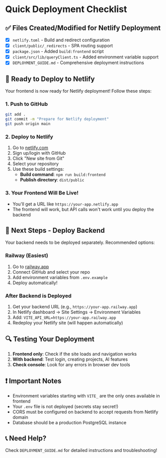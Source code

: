 # Quick Deployment Checklist

## ✅ Files Created/Modified for Netlify Deployment

- [x] `netlify.toml` - Build and redirect configuration
- [x] `client/public/_redirects` - SPA routing support
- [x] `package.json` - Added `build:frontend` script
- [x] `client/src/lib/queryClient.ts` - Added environment variable support
- [x] `DEPLOYMENT_GUIDE.md` - Comprehensive deployment instructions

## 🚀 Ready to Deploy to Netlify

Your frontend is now ready for Netlify deployment! Follow these steps:

### 1. Push to GitHub
```bash
git add .
git commit -m "Prepare for Netlify deployment"
git push origin main
```

### 2. Deploy to Netlify
1. Go to [netlify.com](https://netlify.com)
2. Sign up/login with GitHub
3. Click "New site from Git"
4. Select your repository
5. Use these build settings:
   - **Build command**: `npm run build:frontend`
   - **Publish directory**: `dist/public`

### 3. Your Frontend Will Be Live!
- You'll get a URL like `https://your-app.netlify.app`
- The frontend will work, but API calls won't work until you deploy the backend

## 🔧 Next Steps - Deploy Backend

Your backend needs to be deployed separately. Recommended options:

### Railway (Easiest)
1. Go to [railway.app](https://railway.app)
2. Connect GitHub and select your repo
3. Add environment variables from `.env.example`
4. Deploy automatically!

### After Backend is Deployed
1. Get your backend URL (e.g., `https://your-app.railway.app`)
2. In Netlify dashboard → Site Settings → Environment Variables
3. Add: `VITE_API_URL=https://your-app.railway.app`
4. Redeploy your Netlify site (will happen automatically)

## 🔍 Testing Your Deployment

1. **Frontend only**: Check if the site loads and navigation works
2. **With backend**: Test login, creating projects, AI features
3. **Check console**: Look for any errors in browser dev tools

## ❗ Important Notes

- Environment variables starting with `VITE_` are the only ones available in frontend
- Your `.env` file is not deployed (secrets stay secret!)
- CORS must be configured on backend to accept requests from Netlify domain
- Database should be a production PostgreSQL instance

## 📞 Need Help?

Check `DEPLOYMENT_GUIDE.md` for detailed instructions and troubleshooting!
